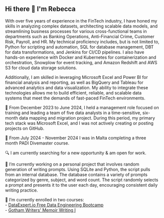 ## Hi there 👋 I'm Rebecca

With over five years of experience in the FinTech industry, I have honed my skills in analyzing complex datasets, architecting scalable data models, and streamlining business processes for various cross-functional teams in departments such as Banking Operations, Anti-Financial Crime, Customer Risk, Payroll, and HR. My technical proficiency includes, but is not limited to, Python for scripting and automation, SQL for database management, DBT for data transformations, and Jenkins for CI/CD pipelines. I also have hands-on experience with Docker and Kubernetes for containerization and orchestration, Snowplow for event tracking, and Amazon Redshift and AWS S3 for cloud data storage solutions.

Additionally, I am skilled in leveraging Microsoft Excel and Power BI for financial analysis and reporting, as well as BigQuery and Tableau for advanced analytics and data visualization. My ability to integrate these technologies allows me to build efficient, reliable, and scalable data systems that meet the demands of fast-paced FinTech environments.

📅 From December 2023 to June 2024, I held a management role focused on training and leading a team of five data analysts in a time-sensitive, six-month data mapping and migration project. During this period, my primary tech stack was Microsoft Excel, and I was not actively creating or posting projects on GitHub.

🤿 From July 2024 - November 2024 I was in Malta completing a three month PADI Divemaster course. 

🔍 I am currently searching for a new opportunity & am open for work.


🔭 I’m currently working on a personal project that involves random generation of writing prompts. Using SQLite and Python, the script pulls from an internal database. The database contains a variety of prompts categorized by genre, subject, and word count. The script randomly selects a prompt and presents it to the user each day, encouraging consistent daily writing practice.

  
🌱 I’m currently enrolled in two courses:   
    - [DataExpert.io Free Data Engineering Bootcamp](https://bootcamp.techcreator.io/)   
    - [Gotham Writers' Memoir Writing I](https://wp.writingclasses.com/courses/memoir-writing-i/)
  
